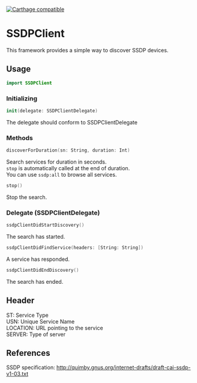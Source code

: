 [![Carthage compatible](https://img.shields.io/badge/Carthage-compatible-4BC51D.svg?style=flat)](https://github.com/Carthage/Carthage)

# SSDPClient
This framework provides a simple way to discover SSDP devices.


## Usage
```swift
import SSDPClient
```

### Initializing
```swift
init(delegate: SSDPClientDelegate)
```
The delegate should conform to SSDPClientDelegate


### Methods
```swift
discoverForDuration(sn: String, duration: Int)
```
Search services for duration in seconds.  
`stop` is automatically called at the end of duration.  
You can use `ssdp:all` to browse all services.

```swift
stop()
```
Stop the search.

### Delegate (SSDPClientDelegate)
```swift
ssdpClientDidStartDiscovery()
```
The search has started.

```swift
ssdpClientDidFindService(headers: [String: String])
```
A service has responded.

```swift
ssdpClientDidEndDiscovery()
```
The search has ended.


## Header
ST: Service Type  
USN: Unique Service Name  
LOCATION: URL pointing to the service  
SERVER: Type of server


## References
SSDP specification:
http://quimby.gnus.org/internet-drafts/draft-cai-ssdp-v1-03.txt
